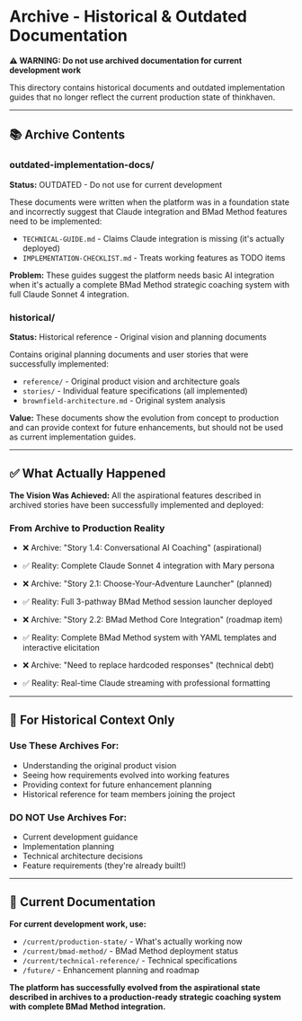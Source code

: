 # Archive - Historical & Outdated Documentation

**⚠️ WARNING: Do not use archived documentation for current development work**

This directory contains historical documents and outdated implementation guides that no longer reflect the current production state of thinkhaven.

---

## 📚 **Archive Contents**

### **outdated-implementation-docs/**
**Status:** OUTDATED - Do not use for current development

These documents were written when the platform was in a foundation state and incorrectly suggest that Claude integration and BMad Method features need to be implemented:

- `TECHNICAL-GUIDE.md` - Claims Claude integration is missing (it's actually deployed)
- `IMPLEMENTATION-CHECKLIST.md` - Treats working features as TODO items

**Problem:** These guides suggest the platform needs basic AI integration when it's actually a complete BMad Method strategic coaching system with full Claude Sonnet 4 integration.

### **historical/**
**Status:** Historical reference - Original vision and planning documents

Contains original planning documents and user stories that were successfully implemented:

- `reference/` - Original product vision and architecture goals
- `stories/` - Individual feature specifications (all implemented)
- `brownfield-architecture.md` - Original system analysis

**Value:** These documents show the evolution from concept to production and can provide context for future enhancements, but should not be used as current implementation guides.

---

## ✅ **What Actually Happened**

**The Vision Was Achieved:** All the aspirational features described in archived stories have been successfully implemented and deployed:

### **From Archive to Production Reality**
- ❌ Archive: "Story 1.4: Conversational AI Coaching" (aspirational)
- ✅ Reality: Complete Claude Sonnet 4 integration with Mary persona

- ❌ Archive: "Story 2.1: Choose-Your-Adventure Launcher" (planned)  
- ✅ Reality: Full 3-pathway BMad Method session launcher deployed

- ❌ Archive: "Story 2.2: BMad Method Core Integration" (roadmap item)
- ✅ Reality: Complete BMad Method system with YAML templates and interactive elicitation

- ❌ Archive: "Need to replace hardcoded responses" (technical debt)
- ✅ Reality: Real-time Claude streaming with professional formatting

---

## 🎯 **For Historical Context Only**

### **Use These Archives For:**
- Understanding the original product vision
- Seeing how requirements evolved into working features  
- Providing context for future enhancement planning
- Historical reference for team members joining the project

### **DO NOT Use Archives For:**
- Current development guidance
- Implementation planning 
- Technical architecture decisions
- Feature requirements (they're already built!)

---

## 🚀 **Current Documentation**

**For current development work, use:**
- `/current/production-state/` - What's actually working now
- `/current/bmad-method/` - BMad Method deployment status  
- `/current/technical-reference/` - Technical specifications
- `/future/` - Enhancement planning and roadmap

**The platform has successfully evolved from the aspirational state described in archives to a production-ready strategic coaching system with complete BMad Method integration.**